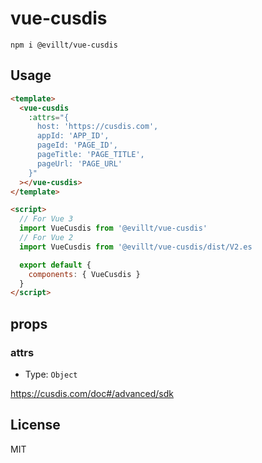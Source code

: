 # vue-cusdis

```console
npm i @evillt/vue-cusdis
```

## Usage

```html
<template>
  <vue-cusdis
    :attrs="{
      host: 'https://cusdis.com',
      appId: 'APP_ID',
      pageId: 'PAGE_ID',
      pageTitle: 'PAGE_TITLE',
      pageUrl: 'PAGE_URL'
    }"
  ></vue-cusdis>
</template>

<script>
  // For Vue 3
  import VueCusdis from '@evillt/vue-cusdis'
  // For Vue 2
  import VueCusdis from '@evillt/vue-cusdis/dist/V2.es

  export default {
    components: { VueCusdis }
  }
</script>
```

## props

### attrs

- Type: `Object`

https://cusdis.com/doc#/advanced/sdk

## License

MIT
